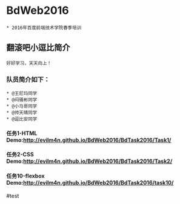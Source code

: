 # BdWeb2016
	* 2016年百度前端技术学院春季培训
## 翻滚吧小逗比简介
	好好学习，天天向上！

### 队员简介如下：
	* @王尼玛同学
	* @闷骚彬同学
	* @小马哥同学
	* @帅天晴同学
	* @逗比安同学

#### 任务1-HTML Demo:http://evilm4n.github.io/BdWeb2016/BdTask2016/Task1/
#### 任务2-CSS  Demo:http://evilm4n.github.io/BdWeb2016/BdTask2016/Task2/

#### 任务10-flexbox  Demo:http://evilm4n.github.io/BdWeb2016/BdTask2016/task10/









#test